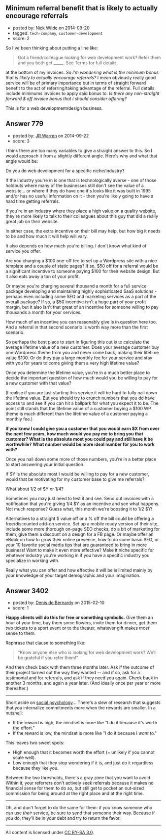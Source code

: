## Minimum referral benefit that is likely to actually encourage referrals

- posted by: [Nick Wilde](https://stackexchange.com/users/454046/nick-wilde) on 2014-09-20
- tagged: `tech-company`, `customer-development`
- score: 2

So I've been thinking about putting a line like:

> Got a friend/colleague looking for web development work? Refer them and you both get _____. See Terms for full details.

at the bottom of my invoices. *So I'm wondering what is the minimum bonus that is likely to actually encourage referrals?* I mean obviously really good service will be of primary importance but in terms of straight forward benefit to the act of referring/taking advantage of the referral. Full details include minimums invoices to apply said bonus to. *Is there any non-straight forward $ off invoice bonus that I should consider offering?*

This is for a web development/design business. 


## Answer 779

- posted by: [JR Warren](https://stackexchange.com/users/1866317/jr-warren) on 2014-09-22
- score: 3

I think there are too many variables to give a straight answer to this.  So I would approach it from a slightly different angle. Here's why and what that angle would be:

Do you do web development for a specific niche/industry?

If the industry you're in is one that is technologically averse - one of those holdouts where many of the businesses still don't see the value of a website... or where if they do have one it's looks like it was built in 1995 and/or has no useful information on it - then you're likely going to have a hard time getting referrals.

If you're in an industry where they place a high value on a quality website, they're more likely to talk to their colleagues about this guy that did a really great job on their website.

In either case, the extra incentive on their bill may help, but how big it needs to be and how much it will help will vary.

It also depends on how much you're billing.  I don't know what kind of service you offer. 

Are you charging a $100 one-off fee to set up a Wordpress site with a nice template and a couple of static pages?  If so, $50 off for a referral would be a significant incentive to someone paying $100 for their website design. But it also eats away a ton of your profit.

Or maybe you're charging several thousand a month for a full service package developing and maintaining highly sophisticated SaaS solutions - perhaps even including some SEO and marketing services as a part of the overall package?  If so, a $50 incentive isn't a huge part of your profit margin, but it also isn't that great of an incentive for someone willing to pay thousands a month for your services.

How much of an incentive you can reasonably give is in question here too. And a referral in that second scenario is worth way more than the first scenario.

So perhaps the best place to start in figuring this out is to calculate the average lifetime value of a new customer.  Does your average customer buy one Wordpress theme from you and never come back, making their lifetime value $100. Or do they pay a large monthly fee for your service and stay with you for years to come giving them a very high lifetime value?

Once you determine the lifetime value, you're in a much better place to decide the important question of how much would you be willing to pay for a new customer with that value?

(I realise if you are just starting this service it will be hard to fully nail down the lifetime value. But you should try to crunch numbers that you do have access to and see if you can hit a ballpark for what you expect it to be.  The point still stands that the lifetime value of a customer buying a $100 WP theme is much different than the lifetime value of a customer paying a monthly fee.)

**If you knew I could give you a customer that you would earn $X from over the next few years, how much would you pay me to bring you that customer? What is the absolute most you could pay and still have it be worthwhile? What number would be more ideal number for you to work with?**

Once you nail down some more of those numbers, you're in a better place to start answering your initial question.

If $Y is the absolute most I would be willing to pay for a new customer, would that be motivating for my customer base to give me referrals?

What about 1/2 of $Y or 1/4?

Sometimes you may just need to test it and see.  Send out invoices with a notification that you're giving 1/4 $Y as an incentive and see what happens.  Not much response? Guess what, this month we're boosting it to 1/2 $Y!


Alternatives to a straight $ value off or a % off the bill could be offering a free/discounted add-on service.  Set up a mobile ready version of their site, include some more thorough on-page SEO checks, do a bit of marketing for them, give them a discount on a design for a FB page.  Or maybe offer an eBook on how to grow their online presence, how to do some basic SEO, or your 10 favorite social media tips that are guaranteed to bring in more business! Want to make it even more effective? Make it niche specific for whatever industry you're working in if you have a specific industry you specialize in working with.

Really what you can offer and how effective it will be is limited mainly by your knowledge of your target demographic and your imagination.



## Answer 3402

- posted by: [Denis de Bernardy](https://stackexchange.com/users/182468/denis-de-bernardy) on 2015-02-10
- score: 1

**Happy clients will do this for free or something symbolic.** Give them an hour of your time, buy them some flowers, invite them for dinner, get them two tickets to a sport event or to the theater, whatever gift makes most sense to them.

Rephrase that clause to something like:

> "Know anyone else who is looking for web development work? We'll be grateful if you refer them!"

And then check back with them three months later. Ask if the outcome of their project turned out the way they wanted -- and if so, ask for a testimonial and for referrals, and ask if they need you again. Check back in another 3 months, and again a year later. (And ideally once per year or more thereafter.)

- - - 

Short aside on [social psychology](http://www.amazon.com/Influence-Psychology-Persuasion-Revised-Edition/dp/006124189X)... There's a slew of research that suggests that you internalize commitments more when the rewards are smaller. In a nutshell:

- If the reward is high, the mindset is more like "I do it because it's worth the effort."
- If the reward is low, the mindset is more like "I do it because I *want* to."

This leaves two sweet spots:

- High enough that it becomes worth the effort (= unlikely if you cannot scale well).
- Low enough that they stop wondering if it is, and just do it regardless because they like you.

Between the two thresholds, there's a gray zone that you want to avoid. Within it, your referrers don't actively seek referrals because it makes no financial sense for them to do so, but still get to pocket an out-sized commission for being around at the right place and at the right time.

- - -

Oh, and don't forget to do the same for them: if *you* know someone who can use *their* service, be sure to send that someone their way. Because if you do, they'll be in your debt and try to return the favor.



---

All content is licensed under [CC BY-SA 3.0](https://creativecommons.org/licenses/by-sa/3.0/).
